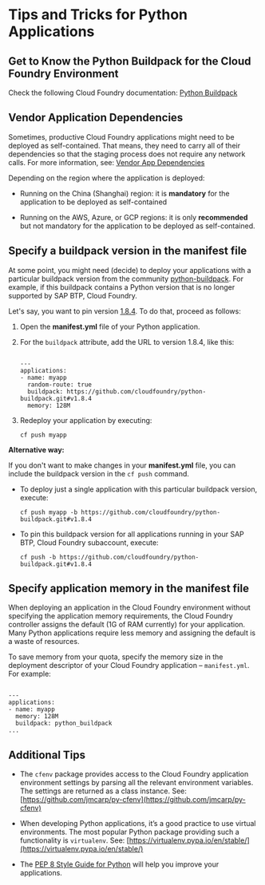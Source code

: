 <!-- loiob5e1c8244e594f53936b6406905c7937 -->

# Tips and Tricks for Python Applications



<a name="loiob5e1c8244e594f53936b6406905c7937__section_emv_pf1_m1b"/>

## Get to Know the Python Buildpack for the Cloud Foundry Environment

Check the following Cloud Foundry documentation: [Python Buildpack](https://docs.cloudfoundry.org/buildpacks/python/index.html)



<a name="loiob5e1c8244e594f53936b6406905c7937__section_x5h_ssb_3sb"/>

## Vendor Application Dependencies

Sometimes, productive Cloud Foundry applications might need to be deployed as self-contained. That means, they need to carry all of their dependencies so that the staging process does not require any network calls. For more information, see: [Vendor App Dependencies](https://docs.cloudfoundry.org/buildpacks/python/index.html#vendoring) 

Depending on the region where the application is deployed:

-   Running on the China \(Shanghai\) region: it is **mandatory** for the application to be deployed as self-contained

-   Running on the AWS, Azure, or GCP regions: it is only **recommended** but not mandatory for the application to be deployed as self-contained.




<a name="loiob5e1c8244e594f53936b6406905c7937__section_zzz_wb1_hwb"/>

## Specify a buildpack version in the manifest file

At some point, you might need \(decide\) to deploy your applications with a particular buildpack version from the community [python-buildpack](https://github.com/cloudfoundry/python-buildpack). For example, if this buildpack contains a Python version that is no longer supported by SAP BTP, Cloud Foundry.

Let's say, you want to pin version [1.8.4](https://github.com/cloudfoundry/python-buildpack/releases/tag/v1.8.4). To do that, proceed as follows:

1.  Open the **manifest.yml** file of your Python application.

2.  For the `buildpack` attribute, add the URL to version 1.8.4, like this:

    ```
    
    ---
    applications:
    - name: myapp
      random-route: true
      buildpack: https://github.com/cloudfoundry/python-buildpack.git#v1.8.4
      memory: 128M
    ```

3.  Redeploy your application by executing:

    ```
    cf push myapp
    ```


**Alternative way:**

If you don't want to make changes in your **manifest.yml** file, you can include the buildpack version in the `cf push` command.

-   To deploy just a single application with this particular buildpack version, execute:

    ```
    cf push myapp -b https://github.com/cloudfoundry/python-buildpack.git#v1.8.4
    ```

-   To pin this buildpack version for all applications running in your SAP BTP, Cloud Foundry subaccount, execute:

    `cf push -b https://github.com/cloudfoundry/python-buildpack.git#v1.8.4`




<a name="loiob5e1c8244e594f53936b6406905c7937__section_qqq_fv5_41b"/>

## Specify application memory in the manifest file

When deploying an application in the Cloud Foundry environment without specifying the application memory requirements, the Cloud Foundry controller assigns the default \(1G of RAM currently\) for your application. Many Python applications require less memory and assigning the default is a waste of resources.

To save memory from your quota, specify the memory size in the deployment descriptor of your Cloud Foundry application – `manifest.yml`. For example:

```

---
applications:
- name: myapp
  memory: 128M
  buildpack: python_buildpack
...
```



<a name="loiob5e1c8244e594f53936b6406905c7937__section_opc_w5b_3sb"/>

## Additional Tips

-   The `cfenv` package provides access to the Cloud Foundry application environment settings by parsing all the relevant environment variables. The settings are returned as a class instance. See: [https://github.com/jmcarp/py-cfenv](https://github.com/jmcarp/py-cfenv)

-   When developing Python applications, it’s a good practice to use virtual environments. The most popular Python package providing such a functionality is `virtualenv`. See: [https://virtualenv.pypa.io/en/stable/](https://virtualenv.pypa.io/en/stable/)

-   The [PEP 8 Style Guide for Python](https://www.python.org/dev/peps/pep-0008/) will help you improve your applications.


